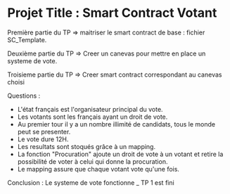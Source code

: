 
Projet Title : Smart Contract Votant 
=============

Première partie du TP => maitriser le smart contract de base : fichier SC_Template. 

Deuxième partie du TP => Creer un canevas pour mettre en place un systeme de vote.

Troisieme partie du TP => Creer smart contract correspondant au canevas choisi 


Questions :
- L'état français est l'organisateur principal du vote.
- Les votants sont les français ayant un droit de vote.
- Au premier tour il y a un nombre illimité de candidats, tous le monde peut se presenter.
- Le vote dure 12H.
- Les resultats sont stoqués grâce à un mapping. 
- La fonction "Procuration" ajoute un droit de vote à un votant et retire la possibilité de voter à celui qui donne la procuration.
- Le mapping assure que chaque votant vote qu'une fois. 
            
 Conclusion : Le systeme de vote fonctionne _ TP 1 est fini 
  
